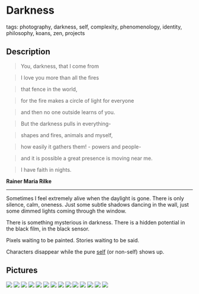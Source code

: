 # Darkness

tags: photography, darkness, self, complexity, phenomenology, identity, philosophy, koans, zen, projects

## Description

> You, darkness, that I come from

> I love you more than all the fires

> that fence in the world, 

> for the fire makes a circle of light for everyone

> and then no one outside learns of you. 

> But the darkness pulls in everything-

> shapes and fires, animals and myself, 

> how easily it gathers them! -
> powers and people-

> and it is possible a great presence is moving near me. 

> I have faith in nights.                        

**Rainer Maria Rilke**

---

Sometimes I feel extremely alive when the daylight is gone. 
There is only silence, calm, oneness. Just some subtle shadows dancing in the wall, just some dimmed lights coming through the window.  

There is something mysterious in darkness. There is a hidden potential in the black film, in the black sensor. 

Pixels waiting to be painted. Stories waiting to be said. 

Characters disappear while the pure [self](../../concepts/identity.md) (or non-self) shows up.  


## Pictures

![](../../../0x/7e0a0592484f8e2aad28d4d22356d117)
![](../../../0x/9b4d32a4686df2da745df9510304bf46)
![](../../../0x/0ac6c94976f75e4654998f1dd65f8507)
![](../../../0x/0c32bb715116225f1be68e0a8479643d)
![](../../../0x/6bafad4ea365e61dd883035802f184a5)
![](../../../0x/1bb786ac65f282ebce0a5fb0d2e0c9c7)
![](../../../0x/f05e64d9d1a5c04ebf8439a3aa0aed56)
![](../../../0x/f49bd40d837a46db64043ff1ec92c477)
![](../../../0x/9b44228e14c81c276f98a03f0ff85e78)
![](../../../0x/8edb648ba2262e0e01fb4c08913d2364)
![](../../../0x/2e354b77e2757b772a8f4ab30b2d15ff)
![](../../../0x/60cbe2d83874482d92003e8791702d4e)
![](../../../0x/61c642c430ee91ac01dd6b15343277f3)
![](../../../0x/9c48ca2f624a7b4016eb82c45d8c883d)